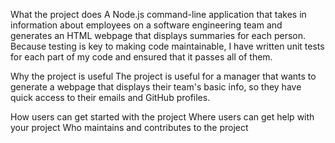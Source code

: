 What the project does
A Node.js command-line application that takes in information about employees on a software engineering team and generates an HTML webpage that displays summaries for each person. Because testing is key to making code maintainable, I have written unit tests for each part of my code and ensured that it passes all of them.

Why the project is useful
The project is useful for a manager that wants to generate a webpage that displays their team's basic info, so they have quick access to their emails and GitHub profiles.

How users can get started with the project
Where users can get help with your project
Who maintains and contributes to the project
